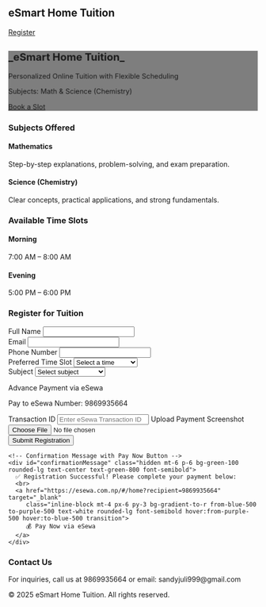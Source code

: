 <html lang="en">
<head>
  <meta charset="UTF-8">
  <meta name="viewport" content="width=device-width, initial-scale=1.0">
  <title>eSmart Home Tuition</title>
  <script src="https://cdn.tailwindcss.com"></script>
  <script type="text/javascript" src="https://cdn.jsdelivr.net/npm/emailjs-com@3/dist/email.min.js"></script>
  <link rel="stylesheet" href="https://cdnjs.cloudflare.com/ajax/libs/font-awesome/6.4.0/css/all.min.css"/>
  <link href="https://cdn.jsdelivr.net/npm/aos@2.3.4/dist/aos.css" rel="stylesheet">
  <script src="https://cdn.jsdelivr.net/npm/aos@2.3.4/dist/aos.js"></script>

  <script type="text/javascript">
    (function(){ emailjs.init("Sandeep parajuli"); })();
    document.addEventListener('DOMContentLoaded', function() { AOS.init({duration:1000, once:true}); });
  </script>

  <style>
    body { scroll-behavior: smooth; }
    .hero-background {
      background-image: url('https://images.unsplash.com/photo-1596496052176-94f0184fae69?auto=format&fit=crop&w=1600&q=80');
      background-size: cover;
      background-position: center;
      background-repeat: no-repeat;
      animation: zoomIn 20s infinite alternate;
    }
    .hero-overlay { background: rgba(0, 0, 0, 0.5); }
    @keyframes zoomIn { from { transform: scale(1); } to { transform: scale(1.05); } }
    .card-hover:hover { transform: scale(1.05); box-shadow: 0 10px 25px rgba(0,0,0,0.2); transition: all 0.3s ease; }
    .button-hover:hover { background-position: right center; transition: all 0.4s ease; }
    .screenshot { margin-top: 10px; max-width: 100%; border: 1px solid #ccc; border-radius: 8px; transition: transform 0.3s ease; display: block; }
    .screenshot:hover { transform: scale(1.1); }
  </style>
</head>
<body class="bg-gray-50 text-gray-800">

<!-- Navbar -->
<nav class="bg-gradient-to-r from-blue-500 to-purple-600 shadow-lg fixed w-full z-10">
  <div class="max-w-7xl mx-auto px-4 py-3 flex justify-between items-center">
    <h1 class="text-2xl italic font-bold text-white">eSmart Home Tuition</h1>
    <a href="#register" class="bg-white text-blue-600 px-4 py-2 rounded-lg hover:bg-gray-100 transition">Register</a>
  </div>
</nav>

<!-- Hero Section -->
<section class="h-screen relative hero-background">
  <div class="absolute inset-0 hero-overlay flex items-center justify-center">
    <div class="text-center px-4 text-white" data-aos="fade-up">
      <h2 class="text-4xl md:text-5xl font-bold italic">_eSmart Home Tuition_</h2>
      <p class="mt-4 text-lg md:text-xl">Personalized Online Tuition with Flexible Scheduling</p>
      <p class="mt-2 text-md">Subjects: Math & Science (Chemistry)</p>
      <a href="#register" class="mt-6 inline-block bg-gradient-to-r from-blue-500 to-purple-500 px-6 py-3 rounded-lg font-semibold shadow-lg button-hover">Book a Slot</a>
    </div>
  </div>
</section>

<!-- Subjects Section -->
<section id="subjects" class="py-16 bg-gray-100">
  <div class="max-w-5xl mx-auto px-6 text-center">
    <h3 class="text-3xl font-semibold text-blue-700 mb-8" data-aos="fade-up">Subjects Offered</h3>
    <div class="grid md:grid-cols-2 gap-6">
      <div class="p-6 bg-white rounded-2xl shadow card-hover" data-aos="fade-right">
        <i class="fas fa-square-root-alt text-4xl text-blue-500"></i>
        <h4 class="mt-4 text-xl font-semibold">Mathematics</h4>
        <p class="mt-2 text-gray-600">Step-by-step explanations, problem-solving, and exam preparation.</p>
      </div>
      <div class="p-6 bg-white rounded-2xl shadow card-hover" data-aos="fade-left">
        <i class="fas fa-flask text-4xl text-purple-500"></i>
        <h4 class="mt-4 text-xl font-semibold">Science (Chemistry)</h4>
        <p class="mt-2 text-gray-600">Clear concepts, practical applications, and strong fundamentals.</p>
      </div>
    </div>
  </div>
</section>

<!-- Schedule Section -->
<section id="schedule" class="py-16 bg-white">
  <div class="max-w-3xl mx-auto text-center px-6">
    <h3 class="text-3xl font-semibold text-blue-700 mb-8" data-aos="fade-up">Available Time Slots</h3>
    <div class="grid md:grid-cols-2 gap-6">
      <div class="p-6 bg-gradient-to-r from-blue-400 to-purple-400 text-white rounded-2xl shadow card-hover" data-aos="fade-right">
        <i class="fas fa-sun text-3xl"></i>
        <h4 class="mt-2 text-xl font-semibold">Morning</h4>
        <p>7:00 AM – 8:00 AM</p>
      </div>
      <div class="p-6 bg-gradient-to-r from-purple-400 to-blue-400 text-white rounded-2xl shadow card-hover" data-aos="fade-left">
        <i class="fas fa-moon text-3xl"></i>
        <h4 class="mt-2 text-xl font-semibold">Evening</h4>
        <p>5:00 PM – 6:00 PM</p>
      </div>
    </div>
  </div>
</section>

<!-- Registration Section -->
<section id="register" class="py-16 bg-gray-50">
  <div class="max-w-3xl mx-auto px-6">
    <h3 class="text-3xl font-semibold text-center text-blue-700 mb-8" data-aos="fade-up">Register for Tuition</h3>
    <form id="tuitionForm" class="space-y-6 bg-white p-6 rounded-2xl shadow-lg" data-aos="fade-up" enctype="multipart/form-data">
      <div>
        <label class="block mb-2 font-medium">Full Name</label>
        <input name="name" type="text" class="w-full px-4 py-2 rounded-lg border focus:ring-2 focus:ring-blue-400" required>
      </div>
      <div>
        <label class="block mb-2 font-medium">Email</label>
        <input name="email" type="email" class="w-full px-4 py-2 rounded-lg border focus:ring-2 focus:ring-blue-400" required>
      </div>
      <div>
        <label class="block mb-2 font-medium">Phone Number</label>
        <input name="phone" type="tel" class="w-full px-4 py-2 rounded-lg border focus:ring-2 focus:ring-blue-400" required>
      </div>
      <div>
        <label class="block mb-2 font-medium">Preferred Time Slot</label>
        <select name="timeslot" class="w-full px-4 py-2 rounded-lg border focus:ring-2 focus:ring-blue-400" required>
          <option value="">Select a time</option>
          <option>Morning (7–8 AM)</option>
          <option>Evening (5–6 PM)</option>
        </select>
      </div>
      <div>
        <label class="block mb-2 font-medium">Subject</label>
        <select name="subject" class="w-full px-4 py-2 rounded-lg border focus:ring-2 focus:ring-blue-400" required>
          <option value="">Select subject</option>
          <option>Math</option>
          <option>Science (Chemistry)</option>
        </select>
      </div>
      <div class="bg-gray-100 p-4 rounded-lg border">
        <p class="font-semibold mb-2">Advance Payment via eSewa</p>
        <p class="mb-2">Pay to eSewa Number: <span class="font-bold">9869935664</span></p>
        <label class="block mb-2 font-medium">Transaction ID</label>
        <input name="transaction" type="text" placeholder="Enter eSewa Transaction ID" class="w-full px-4 py-2 rounded-lg border focus:ring-2 focus:ring-blue-400">
        <label class="block mt-4 mb-2 font-medium">Upload Payment Screenshot</label>
        <input name="screenshot" type="file" accept="image/*" class="w-full">
      </div>
      <button type="submit" class="w-full bg-gradient-to-r from-blue-500 to-purple-500 text-white px-6 py-3 rounded-lg font-semibold shadow-lg hover:from-purple-500 hover:to-blue-500 transition">Submit Registration</button>
    </form>

    <!-- Confirmation Message with Pay Now Button -->
    <div id="confirmationMessage" class="hidden mt-6 p-6 bg-green-100 rounded-lg text-center text-green-800 font-semibold">
      ✅ Registration Successful! Please complete your payment below:
      <br>
      <a href="https://esewa.com.np/#/home?recipient=9869935664" target="_blank" 
         class="inline-block mt-4 px-6 py-3 bg-gradient-to-r from-blue-500 to-purple-500 text-white rounded-lg font-semibold hover:from-purple-500 hover:to-blue-500 transition">
         💰 Pay Now via eSewa
      </a>
    </div>
  </div>
</section>

<!-- Contact Section -->
<section id="contact" class="py-12 bg-white" data-aos="fade-up">
  <div class="max-w-3xl mx-auto text-center px-6">
    <h3 class="text-2xl font-semibold text-blue-700 mb-4">Contact Us</h3>
    <p class="text-gray-700">For inquiries, call us at <span class="font-bold">9869935664</span> or email: <span class="font-bold">sandyjuli999@gmail.com</span></p>
  </div>
</section>

<!-- Footer -->
<footer class="bg-gradient-to-r from-blue-500 to-purple-600 text-white text-center py-4">
  <p>&copy; 2025 eSmart Home Tuition. All rights reserved.</p>
</footer>

<!-- Scripts -->
<script>
  document.getElementById('tuitionForm').addEventListener('submit', function(event){
    event.preventDefault();
    const form = this;
    const screenshotInput = form.querySelector('input[name="screenshot"]');
    
    if(screenshotInput.files.length > 0){
      const file = screenshotInput.files[0];
      const reader = new FileReader();
      reader.onload = function() {
        let base64Field = form.querySelector('input[name="screenshot_base64"]');
        if(!base64Field){
          base64Field = document.createElement('input');
          base64Field.type = 'hidden';
          base64Field.name = 'screenshot_base64';
          form.appendChild(base64Field);
        }
        base64Field.value = reader.result;
        sendEmailJSForm(form);
      }
      reader.readAsDataURL(file);
    } else {
      sendEmailJSForm(form);
    }
  });

  function sendEmailJSForm(form){
    emailjs.sendForm('service_k85uamt', 'template_xapof57', form)
      .then(() => {
        form.classList.add('hidden'); // hide form
        document.getElementById('confirmationMessage').classList.remove('hidden'); // show confirmation
        document.getElementById('confirmationMessage').scrollIntoView({ behavior: 'smooth' });
      }, (error) => {
        alert('Oops! Something went wrong. ' + JSON.stringify(error));
      });
  }
</script>

<script>
  AOS.init({duration:1000, once:true});
</script>
</body>
</html>

